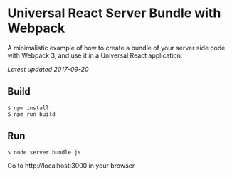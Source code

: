 # Universal React Server Bundle with Webpack
A minimalistic example of how to create a bundle of your server side code with Webpack 3, and use it in a Universal React application.

*Latest updated 2017-09-20*


## Build

```
$ npm install
$ npm run build
```

## Run

```
$ node server.bundle.js
```

Go to http://localhost:3000 in your browser
